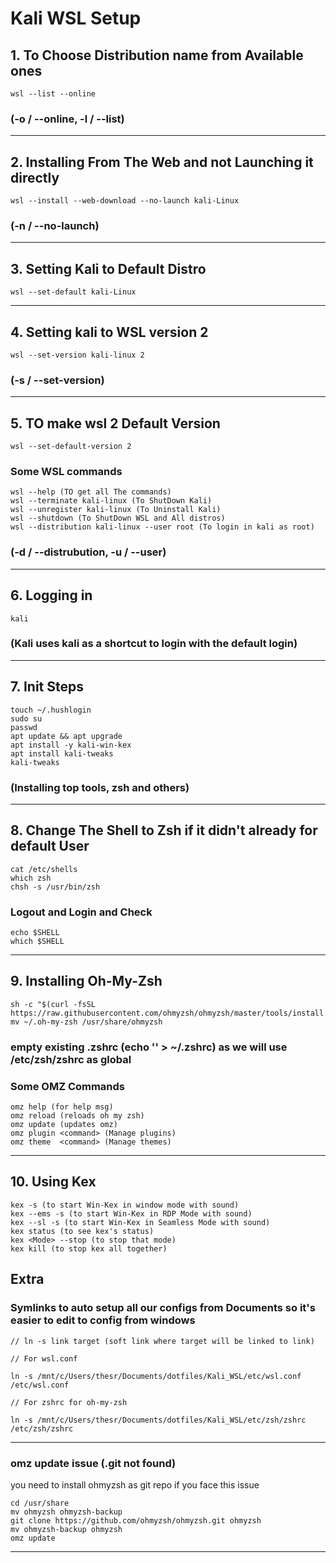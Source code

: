 # Kali WSL Setup
## 1. To Choose Distribution name from Available ones
```
wsl --list --online
```
### (-o / --online, -l / --list)
---
## 2. Installing From The Web and not Launching it directly
```
wsl --install --web-download --no-launch kali-Linux
```
### (-n / --no-launch)
---

## 3. Setting Kali to Default Distro
```
wsl --set-default kali-Linux
```
---

## 4. Setting kali to WSL version 2
```
wsl --set-version kali-linux 2
```
### (-s / --set-version)
---

## 5. TO make wsl 2 Default Version
```
wsl --set-default-version 2
```

### Some WSL commands
```
wsl --help (TO get all The commands)
wsl --terminate kali-linux (To ShutDown Kali)
wsl --unregister kali-linux (To Uninstall Kali)
wsl --shutdown (To ShutDown WSL and All distros)
wsl --distribution kali-linux --user root (To login in kali as root)
```
### (-d / --distrubution, -u / --user)
---

## 6. Logging in
```
kali
```
### (Kali uses kali as a shortcut to login with the default login)
---

## 7. Init Steps
```
touch ~/.hushlogin
sudo su
passwd
apt update && apt upgrade
apt install -y kali-win-kex
apt install kali-tweaks
kali-tweaks
```
### (Installing top tools, zsh and others)
---

## 8. Change The Shell to Zsh if it didn't already for default User
```
cat /etc/shells
which zsh
chsh -s /usr/bin/zsh
```
### Logout and Login and Check
```
echo $SHELL 
which $SHELL
```
---
## 9. Installing Oh-My-Zsh
```
sh -c "$(curl -fsSL https://raw.githubusercontent.com/ohmyzsh/ohmyzsh/master/tools/install.sh)"
mv ~/.oh-my-zsh /usr/share/ohmyzsh
```
### empty existing .zshrc (echo '' > ~/.zshrc) as we will use /etc/zsh/zshrc as global  
### Some OMZ Commands
```
omz help (for help msg)
omz reload (reloads oh my zsh)
omz update (updates omz)
omz plugin <command> (Manage plugins)
omz theme  <command> (Manage themes)
```
---

## 10. Using Kex
```
kex -s (to start Win-Kex in window mode with sound)
kex --ems -s (to start Win-Kex in RDP Mode with sound)
kex --sl -s (to start Win-Kex in Seamless Mode with sound)
kex status (to see kex's status)
kex <Mode> --stop (to stop that mode)
kex kill (to stop kex all together)
```

## Extra
### Symlinks to auto setup all our configs from Documents so it's easier to edit to config from windows
```
// ln -s link target (soft link where target will be linked to link) 

// For wsl.conf

ln -s /mnt/c/Users/thesr/Documents/dotfiles/Kali_WSL/etc/wsl.conf /etc/wsl.conf

// For zshrc for oh-my-zsh

ln -s /mnt/c/Users/thesr/Documents/dotfiles/Kali_WSL/etc/zsh/zshrc /etc/zsh/zshrc
```
---
### omz update issue (.git not found)
you need to install ohmyzsh as git repo if you face this issue
```
cd /usr/share
mv ohmyzsh ohmyzsh-backup
git clone https://github.com/ohmyzsh/ohmyzsh.git ohmyzsh
mv ohmyzsh-backup ohmyzsh
omz update
```
---
